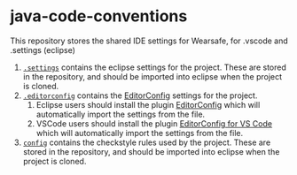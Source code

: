 # java-code-conventions
This repository stores the shared IDE settings for Wearsafe, for .vscode and .settings (eclipse)

1. [`.settings`](./.settings) contains the eclipse settings for the project. These are stored in the repository, and should be imported into eclipse when the project is cloned.
2. [`.editorconfig`](./.editorconfig) contains the [EditorConfig](https://editorconfig.org/) settings for the project.
   1. Eclipse users should install the plugin [EditorConfig](https://marketplace.eclipse.org/content/editorconfig-eclipse) which will automatically import the settings from the file.
   2. VSCode users should install the plugin [EditorConfig for VS Code](https://marketplace.visualstudio.com/items?itemName=EditorConfig.EditorConfig) which will automatically import the settings from the file.
3. [`config`](./config) contains the checkstyle rules used by the project. These are stored in the repository, and should be imported into eclipse when the project is cloned.
